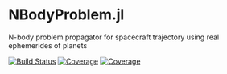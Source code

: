 # NBodyProblem.jl
N-body problem propagator for spacecraft trajectory using real ephemerides of planets 

[![Build Status](https://travis-ci.com/naoyaozaki/NBodyPropagator.jl.svg?branch=main)](https://travis-ci.com/naoyaozaki/NBodyPropagator.jl)
[![Coverage](https://codecov.io/gh/naoyaozaki/NBodyPropagator.jl/branch/main/graph/badge.svg)](https://codecov.io/gh/naoyaozaki/NBodyPropagator.jl)
[![Coverage](https://coveralls.io/repos/github/naoyaozaki/NBodyPropagator.jl/badge.svg?branch=main)](https://coveralls.io/github/naoyaozaki/NBodyPropagator.jl?branch=main)
